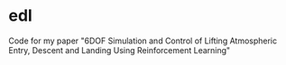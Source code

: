 # edl
Code for my paper "6DOF Simulation and Control of Lifting Atmospheric Entry, Descent and Landing Using Reinforcement Learning"
